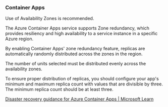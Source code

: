 ### Container Apps

Use of Availability Zones is recommended. 

The Azure Container Apps service supports Zone redundancy, which provides resiliency and high availability to a service instance in a specific Azure region. 

By enabling Container Apps' zone redundancy feature, replicas are automatically randomly distributed across the zones in the region.

The number of units selected must be distributed evenly across the availability zones.

To ensure proper distribution of replicas, you should configure your app's minimum and maximum replica count with values that are divisible by three. The minimum replica count should be at least three.

[Disaster recovery guidance for Azure Container Apps | Microsoft Learn](https://learn.microsoft.com/en-us/azure/container-apps/disaster-recovery)
